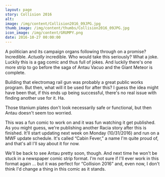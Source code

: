 ```yaml
---
layout: page
story: Collision 2016
alt:
image: /img/content/Collision2016_09JPG.jpg
thumb_image: /img/content/thumbs/Collision2016_09JPG.jpg
icon_image: /img/content/GRUMPY.png
date: 2016-10-27 00:00:00
---
```


A politician and its campaign organs following through on a promise? Incredible. <em>Actually</em> incredible. Who would take this seriously? What a joke. Luckily this is a gag comic and thus full of jokes. And luckily there's one more strip to go before the saga of Antau Vacuo and the Giant Meteor is complete.

Building that electromag rail gun was probably a great public works program. But then, what will it be used for after this? I guess the idea might have been that, if this ends up being successful, there's no real issue with finding another use for it. Ha.

Those titanium plates don't look necessarily safe or functional, but then Antau doesn't seem too worried.

This was a fun comic to work on and it was fun watching it get published. As you might guess, we're publishing another Racia story after this is finished. It'll start updating next week on Monday (10/31/2016) and run on a MWF update schedule. It's called “Cabin Fever,” a name I'm quite proud of, and that's all I'll say about it for now.

We'll be back to see Antau pretty soon, though. And next time he won't be stuck in a newspaper comic strip format. I'm not sure if I'll ever work in this format again … but it was perfect for “Collision 2016” and, even now, I don't think I'd change a thing in this comic as it stands.

